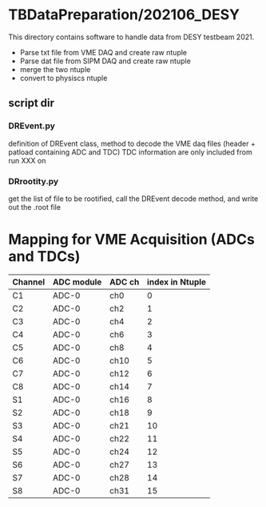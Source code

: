 # TBDataPreparation/202106_DESY 

This directory contains software to handle data from DESY testbeam 2021. 
* Parse txt file from VME DAQ and create raw ntuple
* Parse dat file from SIPM DAQ and create raw ntuple
* merge the two ntuple
* convert to physiscs ntuple

## script dir

### DREvent.py

definition of DREvent class, method to decode the VME daq files (header + patload containing ADC and TDC) 
TDC information are only included from run XXX on

### DRrootity.py

get the list of file to be rootified, call the  DREvent decode method, and write out the .root file


# Mapping for VME Acquisition (ADCs and TDCs)

**Channel** | **ADC module** | **ADC ch** | **index in Ntuple**
------------ | ------------- | ------------- | -------------
C1 | ADC-0 | ch0 | 0
C2 | ADC-0 | ch2 | 1
C3 | ADC-0 | ch4 | 2
C4 | ADC-0 | ch6 | 3
C5 | ADC-0 | ch8 | 4
C6 | ADC-0 | ch10 | 5
C7 | ADC-0 | ch12 | 6
C8 | ADC-0 | ch14 | 7
S1 | ADC-0 | ch16 | 8
S2 | ADC-0 | ch18 | 9
S3 | ADC-0 | ch21 | 10
S4 | ADC-0 | ch22 | 11
S5 | ADC-0 | ch24 | 12
S6 | ADC-0 | ch27 | 13
S7 | ADC-0 | ch28 | 14
S8 | ADC-0 | ch31 | 15





